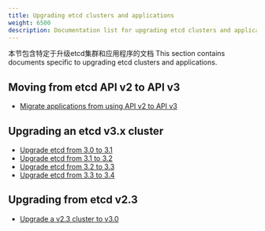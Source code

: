 ```yaml
---
title: Upgrading etcd clusters and applications
weight: 6500
description: Documentation list for upgrading etcd clusters and applications
---
```

本节包含特定于升级etcd集群和应用程序的文档
This section contains documents specific to upgrading etcd clusters and applications.

## Moving from etcd API v2 to API v3

* [Migrate applications from using API v2 to API v3][migrate-apps]

## Upgrading an etcd v3.x cluster
* [Upgrade etcd from 3.0 to 3.1](upgrade_3_1)
* [Upgrade etcd from 3.1 to 3.2](upgrade_3_2)
* [Upgrade etcd from 3.2 to 3.3](upgrade_3_3)
* [Upgrade etcd from 3.3 to 3.4](upgrade_3_4)

## Upgrading from etcd v2.3
* [Upgrade a v2.3 cluster to v3.0](upgrade_3_0)


[migrate-apps]: ../op-guide/v2-migration
